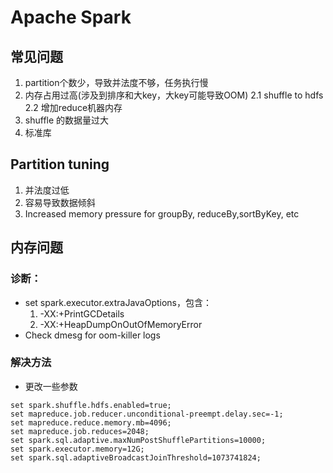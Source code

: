 # Apache Spark

## 常见问题

1. partition个数少，导致并法度不够，任务执行慢
2. 内存占用过高(涉及到排序和大key，大key可能导致OOM)
  2.1 shuffle to hdfs
  2.2 增加reduce机器内存
3. shuffle 的数据量过大
4. 标准库


## Partition tuning

1. 并法度过低
2. 容易导致数据倾斜
3. Increased memory pressure for groupBy, reduceBy,sortByKey, etc


## 内存问题

### 诊断：

- set spark.executor.extraJavaOptions，包含：
  1. -XX:+PrintGCDetails
  2. -XX:+HeapDumpOnOutOfMemoryError
- Check dmesg for oom-killer logs

### 解决方法

- 更改一些参数

```
set spark.shuffle.hdfs.enabled=true;
set mapreduce.job.reducer.unconditional-preempt.delay.sec=-1;
set mapreduce.reduce.memory.mb=4096;
set mapreduce.job.reduces=2048;
set spark.sql.adaptive.maxNumPostShufflePartitions=10000;
set spark.executor.memory=12G;
set spark.sql.adaptiveBroadcastJoinThreshold=1073741824;
```